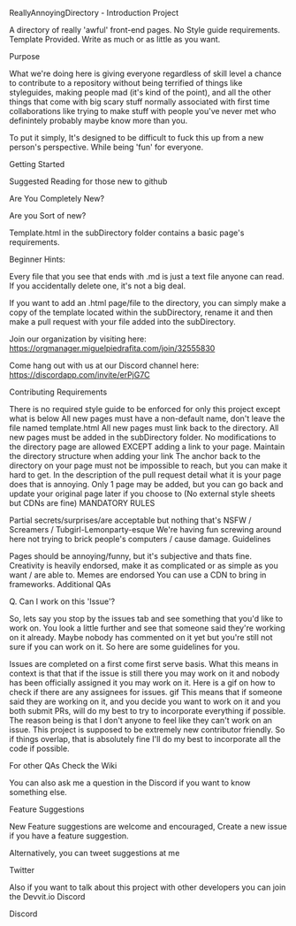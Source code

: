 ReallyAnnoyingDirectory - Introduction Project

A directory of really 'awful' front-end pages. No Style guide requirements. Template Provided. Write as much or as little as you want.

Purpose

What we're doing here is giving everyone regardless of skill level a chance to contribute to a repository without being terrified of things like styleguides, making people mad (it's kind of the point), and all the other things that come with big scary stuff normally associated with first time collaborations like trying to make stuff with people you've never met who definintely probably maybe know more than you.

To put it simply, It's designed to be difficult to fuck this up from a new person's perspective. While being 'fun' for everyone.

Getting Started

Suggested Reading for those new to github

Are You Completely New?

Are you Sort of new?

Template.html in the subDirectory folder contains a basic page's requirements.

Beginner Hints:

Every file that you see that ends with .md is just a text file anyone can read. If you accidentally delete one, it's not a big deal.

If you want to add an .html page/file to the directory, you can simply make a copy of the template located within the subDirectory, rename it and then make a pull request with your file added into the subDirectory.

Join our organization by visiting here: https://orgmanager.miguelpiedrafita.com/join/32555830

Come hang out with us at our Discord channel here: https://discordapp.com/invite/erPjG7C

Contributing Requirements

There is no required style guide to be enforced for only this project except what is below
All new pages must have a non-default name, don't leave the file named template.html
All new pages must link back to the directory.
All new pages must be added in the subDirectory folder.
No modifications to the directory page are allowed EXCEPT adding a link to your page. Maintain the directory structure when adding your link
The anchor back to the directory on your page must not be impossible to reach, but you can make it hard to get.
In the description of the pull request detail what it is your page does that is annoying.
Only 1 page may be added, but you can go back and update your original page later if you choose to (No external style sheets but CDNs are fine)
MANDATORY RULES

Partial secrets/surprises/are acceptable but nothing that's NSFW / Screamers / Tubgirl-Lemonparty-esque
We're having fun screwing around here not trying to brick people's computers / cause damage.
Guidelines

Pages should be annoying/funny, but it's subjective and thats fine.
Creativity is heavily endorsed, make it as complicated or as simple as you want / are able to.
Memes are endorsed
You can use a CDN to bring in frameworks.
Additional QAs

Q. Can I work on this 'Issue'?

So, lets say you stop by the issues tab and see something that you'd like to work on. You look a little further and see that someone said they're working on it already. Maybe nobody has commented on it yet but you're still not sure if you can work on it. So here are some guidelines for you.

Issues are completed on a first come first serve basis. What this means in context is that that if the issue is still there you may work on it and nobody has been officially assigned it you may work on it. Here is a gif on how to check if there are any assignees for issues. gif
This means that if someone said they are working on it, and you decide you want to work on it and you both submit PRs, will do my best to try to incorporate everything if possible.
The reason being is that I don't anyone to feel like they can't work on an issue. This project is supposed to be extremely new contributor friendly. So if things overlap, that is absolutely fine I'll do my best to incorporate all the code if possible.

For other QAs Check the Wiki

You can also ask me a question in the Discord if you want to know something else.

Feature Suggestions

New Feature suggestions are welcome and encouraged, Create a new issue if you have a feature suggestion.

Alternatively, you can tweet suggestions at me

Twitter

Also if you want to talk about this project with other developers you can join the Devvit.io Discord

Discord
